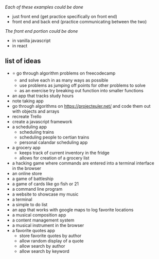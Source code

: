 *Each of these examples could be done*
- just front end (get practice specifically on front end)
- front end and back end (practice communicating between the two)

*The front end portion could be done*
- in vanilla javascript
- in react

## list of ideas
- :star: go through algorithm problems on freecodecamp
	- and solve each in as many ways as possible
	- use problems as jumping off points for other problems to solve
	- as an exercise try breaking out function into smaller functions
- an app that tracks study hours
- note taking app
- go through algorithms on https://projecteuler.net/ and code them out with objects and arrays
- recreate Trello
- create a javascript framework
- a scheduling app
	- scheduling trains
	- scheduling people to certian trains
	- personal calandar scheduling app
- a grocery app
	- keeps track of current inventory in the fridge
	- allows for creation of a grocery list
- a hacking game where commands are entered into a terminal interface in the browser
- an online store
- a game of battleship
- a game of cards like go fish or 21
- a command line program
- a website to showcase my music
- a terminal
- a simple to do list
- an app that works with google maps to log favorite locations
- a musical composition app
- a content management system
- a musical instrument in the browser
- a favorite quotes app
	- store favorite quotes by author
	- allow random display of a quote
	- allow search by author
	- allow search by keyword

